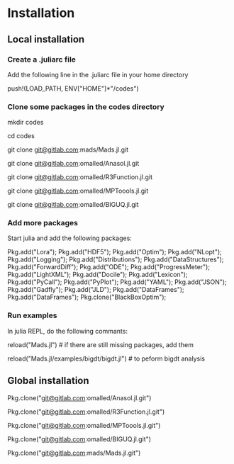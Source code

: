 Installation
============

Local installation
-------------------

### Create a .juliarc file

Add the following line in the .juliarc file in your home directory

push!(LOAD_PATH, ENV["HOME"]*"/codes")

### Clone some packages in the codes directory

mkdir codes

cd codes

git clone git@gitlab.com:mads/Mads.jl.git

git clone git@gitlab.com:omalled/Anasol.jl.git

git clone git@gitlab.com:omalled/R3Function.jl.git

git clone git@gitlab.com:omalled/MPToools.jl.git

git clone git@gitlab.com:omalled/BIGUQ.jl.git

### Add more packages

Start julia and add the following packages:

Pkg.add("Lora");
Pkg.add("HDF5");
Pkg.add("Optim");
Pkg.add("NLopt");
Pkg.add("Logging");
Pkg.add("Distributions");
Pkg.add("DataStructures");
Pkg.add("ForwardDiff");
Pkg.add("ODE");
Pkg.add("ProgressMeter");
Pkg.add("LightXML");
Pkg.add("Docile");
Pkg.add("Lexicon");
Pkg.add("PyCall");
Pkg.add("PyPlot");
Pkg.add("YAML");
Pkg.add("JSON");
Pkg.add("Gadfly");
Pkg.add("JLD");
Pkg.add("DataFrames");
Pkg.add("DataFrames");
Pkg.clone("BlackBoxOptim");

### Run examples

In julia REPL, do the following commants:

reload("Mads.jl") # if there are still missing packages, add them

reload("Mads.jl/examples/bigdt/bigdt.jl") # to peform bigdt analysis

Global installation
------------------

Pkg.clone("git@gitlab.com:omalled/Anasol.jl.git")

Pkg.clone("git@gitlab.com:omalled/R3Function.jl.git")

Pkg.clone("git@gitlab.com:omalled/MPToools.jl.git")

Pkg.clone("git@gitlab.com:omalled/BIGUQ.jl.git")

Pkg.clone("git@gitlab.com:mads/Mads.jl.git")